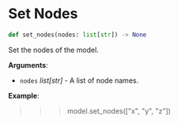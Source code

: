 # Set Nodes

```python
def set_nodes(nodes: list[str]) -> None
```

Set the nodes of the model.

**Arguments**:

- `nodes` _list[str]_ - A list of node names.
  

**Example**:

  >>> model.set_nodes(["x", "y", "z"])

<a id="model.Model.get_nodes"></a>

